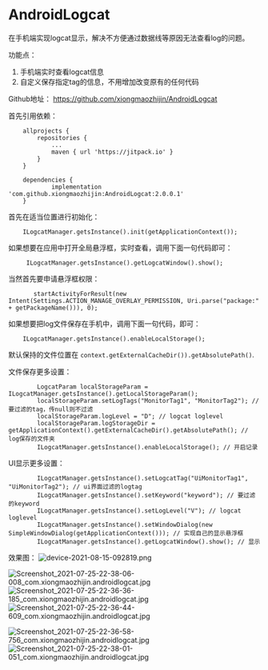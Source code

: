# AndroidLogcat
在手机端实现logcat显示，解决不方便通过数据线等原因无法查看log的问题。


功能点：
1. 手机端实时查看logcat信息
2. 自定义保存指定tag的信息，不用增加改变原有的任何代码

Github地址：
https://github.com/xiongmaozhijin/AndroidLogcat


首先引用依赖：
```
	allprojects {
		repositories {
			...
			maven { url 'https://jitpack.io' }
		}
	}

	dependencies {
	        implementation 'com.github.xiongmaozhijin:AndroidLogcat:2.0.0.1'
	}
```

首先在适当位置进行初始化：
```
    ILogcatManager.getsInstance().init(getApplicationContext());
```

如果想要在应用中打开全局悬浮框，实时查看，调用下面一句代码即可：
```
     ILogcatManager.getsInstance().getLogcatWindow().show();
```

当然首先要申请悬浮框权限：
```
       startActivityForResult(new Intent(Settings.ACTION_MANAGE_OVERLAY_PERMISSION, Uri.parse("package:" + getPackageName())), 0);
```



如果想要把log文件保存在手机中，调用下面一句代码，即可：
```
    ILogcatManager.getsInstance().enableLocalStorage();
```
默认保持的文件位置在 `context.getExternalCacheDir()).getAbsolutePath()`.


文件保存更多设置：
```
        LogcatParam localStorageParam = ILogcatManager.getsInstance().getLocalStorageParam();
        localStorageParam.setLogTags("MonitorTag1", "MonitorTag2"); // 要过滤的tag，传null则不过滤
        localStorageParam.logLevel = "D"; // logcat loglevel
        localStorageParam.logStorageDir = getApplicationContext().getExternalCacheDir().getAbsolutePath(); // log保存的文件夹
        ILogcatManager.getsInstance().enableLocalStorage(); // 开启记录
```

UI显示更多设置：
```
        ILogcatManager.getsInstance().setLogcatTag("UiMonitorTag1", "UiMonitorTag2"); // ui界面过滤的logtag
        ILogcatManager.getsInstance().setKeyword("keyword"); // 要过滤的keyword
        ILogcatManager.getsInstance().setLogLevel("V"); // logcat loglevel
        ILogcatManager.getsInstance().setWindowDialog(new SimpleWindowDialog(getApplicationContext())); // 实现自己的显示悬浮框
        ILogcatManager.getsInstance().getLogcatWindow().show(); // 显示
```



效果图：
![device-2021-08-15-092819.png](https://upload-images.jianshu.io/upload_images/14299996-20fdeae181f50508.png?imageMogr2/auto-orient/strip%7CimageView2/2/w/1240)

![Screenshot_2021-07-25-22-38-06-008_com.xiongmaozhijin.androidlogcat.jpg](https://upload-images.jianshu.io/upload_images/14299996-f9b7d70a7d9f3af8.jpg?imageMogr2/auto-orient/strip%7CimageView2/2/w/1240)    ![Screenshot_2021-07-25-22-36-36-185_com.xiongmaozhijin.androidlogcat.jpg](https://upload-images.jianshu.io/upload_images/14299996-51b4ae15d7bbd9c7.jpg?imageMogr2/auto-orient/strip%7CimageView2/2/w/1240)![Screenshot_2021-07-25-22-36-44-609_com.xiongmaozhijin.androidlogcat.jpg](https://upload-images.jianshu.io/upload_images/14299996-fd708042dc4c14c2.jpg?imageMogr2/auto-orient/strip%7CimageView2/2/w/1240)

![Screenshot_2021-07-25-22-36-58-756_com.xiongmaozhijin.androidlogcat.jpg](https://upload-images.jianshu.io/upload_images/14299996-786f823fd2eac765.jpg?imageMogr2/auto-orient/strip%7CimageView2/2/w/1240)    ![Screenshot_2021-07-25-22-38-01-051_com.xiongmaozhijin.androidlogcat.jpg](https://upload-images.jianshu.io/upload_images/14299996-4d156ca9b193d88f.jpg?imageMogr2/auto-orient/strip%7CimageView2/2/w/1240)
